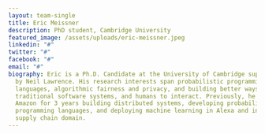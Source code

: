 ```yaml
---
layout: team-single
title: Eric Meissner
description: PhD student, Cambridge University
featured_image: /assets/uploads/eric-meissner.jpeg
linkedin: "#"
twitter: "#"
facebook: "#"
email: "#"
biography: Eric is a Ph.D. Candidate at the University of Cambridge supervised
  by Neil Lawrence. His research interests span probabilistic programming
  languages, algorithmic fairness and privacy, and building better ways for AI,
  traditional software systems, and humans to interact. Previously, he worked at
  Amazon for 3 years building distributed systems, developing probabilistic
  programming languages, and deploying machine learning in Alexa and in the
  supply chain domain.
---
```

